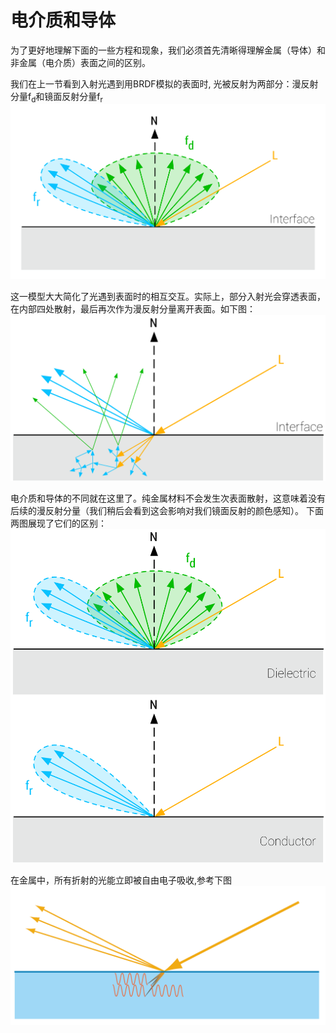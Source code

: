 # 电介质和导体
为了更好地理解下面的一些方程和现象，我们必须首先清晰得理解金属（导体）和非金属（电介质）表面之间的区别。

我们在上一节看到入射光遇到用BRDF模拟的表面时, 光被反射为两部分：漫反射分量f<sub>d</sub>和镜面反射分量f<sub>r</sub>
![figure_1](../../assets/material/4.1/diagram_fr_fd.png)

这一模型大大简化了光遇到表面时的相互交互。实际上，部分入射光会穿透表面，在内部四处散射，最后再次作为漫反射分量离开表面。如下图：
![diagram_scattering](../../assets/material/4.2/diagram_scattering.png)

电介质和导体的不同就在这里了。纯金属材料不会发生次表面散射，这意味着没有后续的漫反射分量（我们稍后会看到这会影响对我们镜面反射的颜色感知）。
下面两图展现了它们的区别：
![diagram_brdf_dielectric_conductor](../../assets/material/4.2/diagram_brdf_dielectric_conductor.png)

在金属中，所有折射的光能立即被自由电子吸收,参考下图
![dielectrics](../../assets/material/4.2/dielectrics.png)
